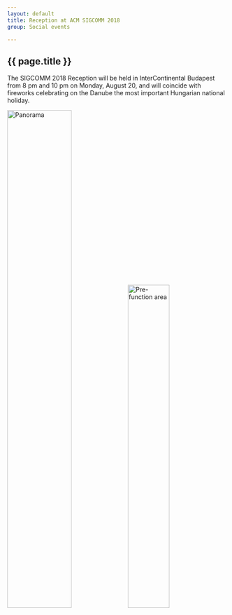 ```yaml
---
layout: default
title: Reception at ACM SIGCOMM 2018
group: Social events

---
```




## {{ page.title }}
The SIGCOMM 2018 Reception will be held in InterContinental Budapest from 8 pm and 10 pm on Monday, August 20, and will coincide with fireworks celebrating on the Danube the most important Hungarian national holiday.




<div class="imagetext">
    <img src="{{ site.baseurl }}/images/venue/Panorama-2-4_small.jpg" style="width:54%;" alt="Panorama" />
    <img src="{{ site.baseurl }}/images/venue/Pre-Function-Area (1) small.jpg" style="width:43.5%;" alt="Pre-function area" />
</div>
